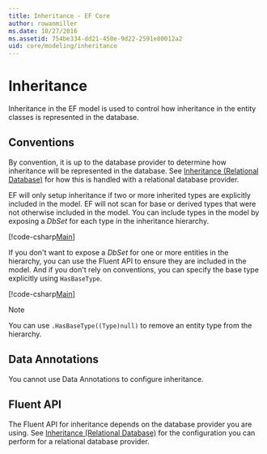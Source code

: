 ```yaml
---
title: Inheritance - EF Core
author: rowanmiller
ms.date: 10/27/2016
ms.assetid: 754be334-dd21-450e-9d22-2591e80012a2
uid: core/modeling/inheritance
---
```

# Inheritance

Inheritance in the EF model is used to control how inheritance in the entity classes is represented in the database.

## Conventions

By convention, it is up to the database provider to determine how inheritance will be represented in the database. See [Inheritance (Relational Database)](relational/inheritance.md) for how this is handled with a relational database provider.

EF will only setup inheritance if two or more inherited types are explicitly included in the model. EF will not scan for base or derived types that were not otherwise included in the model. You can include types in the model by exposing a *DbSet<TEntity>* for each type in the inheritance hierarchy.

[!code-csharp[Main](../../../samples/core/Modeling/Conventions/InheritanceDbSets.cs?highlight=3-4&name=Model)]

If you don't want to expose a *DbSet<TEntity>* for one or more entities in the hierarchy, you can use the Fluent API to ensure they are included in the model.
And if you don't rely on conventions, you can specify the base type explicitly using `HasBaseType`.

[!code-csharp[Main](../../../samples/core/Modeling/Conventions/InheritanceModelBuilder.cs?highlight=7&name=Context)]

> [!NOTE]
> You can use `.HasBaseType((Type)null)` to remove an entity type from the hierarchy.

## Data Annotations

You cannot use Data Annotations to configure inheritance.

## Fluent API

The Fluent API for inheritance depends on the database provider you are using. See [Inheritance (Relational Database)](relational/inheritance.md) for the configuration you can perform for a relational database provider.
